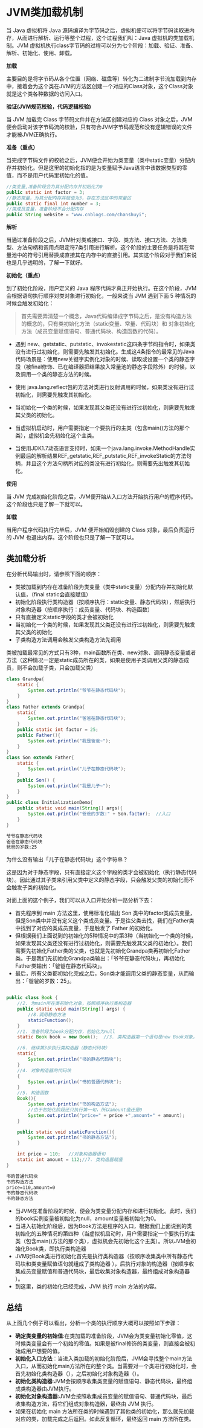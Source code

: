 
# JVM类加载机制 

当 Java 虚拟机将 Java 源码编译为字节码之后，虚拟机便可以将字节码读取进内存，从而进行解析、运行等整个过程，这个过程我们叫：Java 虚拟机的类加载机制。JVM 虚拟机执行class字节码的过程可以分为七个阶段：加载、验证、准备、解析、初始化、使用、卸载。

**加载**

主要目的是将字节码从各个位置（网络、磁盘等）转化为二进制字节流加载到内存中，接着会为这个类在JVM的方法区创建一个对应的Class对象，这个Class对象就是这个类各种数据的访问入口。

**验证(JVM规范校验，代码逻辑校验)**

当 JVM 加载完 Class 字节码文件并在方法区创建对应的 Class 对象之后，JVM 便会启动对该字节码流的校验，只有符合JVM字节码规范和没有逻辑错误的文件才能被JVM正确执行。

**准备（重点）**

当完成字节码文件的校验之后，JVM便会开始为类变量（类中static变量）分配内存并初始化。但是这里的初始化指的是为变量赋予Java语言中该数据类型的零值，而不是用户代码里初始化的值。

```Java
//类变量,准备阶段会为其分配内存并初始化为0
public static int factor = 3;  
//静态常量，为其分配内存并赋值为3，存在方法区中的常量区
public static final int number = 3;  
//类成员变量，准备阶段不会分配内存
public String website = "www.cnblogs.com/chanshuyi"; 
```

**解析**

当通过准备阶段之后，JVM针对类或接口、字段、类方法、接口方法、方法类型、方法句柄和调用点限定符7类引用进行解析。这个阶段的主要任务是将其在常量池中的符号引用替换成直接其在内存中的直接引用。其实这个阶段对于我们来说也是几乎透明的，了解一下就好。

**初始化（重点）**

到了初始化阶段，用户定义的 Java 程序代码才真正开始执行。在这个阶段，JVM 会根据语句执行顺序对类对象进行初始化，一般来说当 JVM 遇到下面 5 种情况的时候会触发初始化：

> 首先需要弄清楚一个概念，Java代码编译成字节码之后，是没有构造方法的概念的，只有类初始化方法（static变量、常量、代码块）和 对象初始化方法（成员变量赋值语句、普通代码块、构造函数的代码）。

- 遇到 new、getstatic、putstatic、invokestatic这四条字节码指令时，如果类没有进行过初始化，则需要先触发其初始化。生成这4条指令的最常见的Java代码场景是：使用new关键字实例化对象的时候、读取或设置一个类的静态字段（被final修饰、已在编译器把结果放入常量池的静态字段除外）的时候，以及调用一个类的静态方法的时候。

- 使用 java.lang.reflect包的方法对类进行反射调用的时候，如果类没有进行过初始化，则需要先触发其初始化。

- 当初始化一个类的时候，如果发现其父类还没有进行过初始化，则需要先触发其父类的初始化。

- 当虚拟机启动时，用户需要指定一个要执行的主类（包含main()方法的那个类），虚拟机会先初始化这个主类。

- 当使用JDK1.7动态语言支持时，如果一个java.lang.invoke.MethodHandle实例最后的解析结果REF_getstatic,REF_putstatic,REF_invokeStatic的方法句柄，并且这个方法句柄所对应的类没有进行初始化，则需要先出触发其初始化。

**使用**

当 JVM 完成初始化阶段之后，JVM便开始从入口方法开始执行用户的程序代码。这个阶段也只是了解一下就可以。

**卸载**

当用户程序代码执行完毕后，JVM 便开始销毁创建的 Class 对象，最后负责运行的 JVM 也退出内存。这个阶段也只是了解一下就可以。


## 类加载分析

在分析代码输出时，请参照下面的顺序：

- 类被加载到内存在准备阶段为类变量（类中static变量）分配内存并初始化默认值，（final static会直接赋值）
- 初始化阶段执行类构造器（按顺序执行：static变量、静态代码块），然后执行对象构造器（按顺序执行：成员变量、代码块、构造函数）
- 只有直接定义static字段的类才会被初始化
- 当初始化一个类的时候，如果发现其父类还没有进行过初始化，则需要先触发其父类的初始化
- 子类构造方法调用会触发父类构造方法先调用

类被加载最常见的方式只有3种，main函数所在类、new对象、调用静态变量或者方法（这种情况一定是static成员所在的类，如果是使用子类调用父类的静态成员，则不会加载子类，只会加载父类）

```Java
class Grandpa{
    static {
        System.out.println("爷爷在静态代码块");
    }
}    
class Father extends Grandpa{
    static{
        System.out.println("爸爸在静态代码块");
    }
    public static int factor = 25;
    public Father(){
        System.out.println("我是爸爸~");
    }
}
class Son extends Father{
    static {
        System.out.println("儿子在静态代码块");
    }
    public Son() {
        System.out.println("我是儿子~");
    }
}
public class InitializationDemo{
    public static void main(String[] args){
        System.out.println("爸爸的岁数:" + Son.factor);	//入口
    }
}
```

```xml
爷爷在静态代码块
爸爸在静态代码块
爸爸的岁数:25
```

为什么没有输出「儿子在静态代码块」这个字符串？

这是因为对于静态字段，只有直接定义这个字段的类才会被初始化（执行静态代码块）。因此通过其子类来引用父类中定义的静态字段，只会触发父类的初始化而不会触发子类的初始化。

对面上面的这个例子，我们可以从入口开始分析一路分析下去：

- 首先程序到 main 方法这里，使用标准化输出 Son 类中的factor类成员变量，但是Son类中并没有定义这个类成员变量。于是往父类去找，我们在Father类中找到了对应的类成员变量，于是触发了 Father 的初始化。
- 但根据我们上面说到的初始化的5种情况中的第3种（当初始化一个类的时候，如果发现其父类还没有进行过初始化，则需要先触发其父类的初始化）。我们需要先初始化Father类的父类，也就是先初始化Grandpa类再初始化Father类。于是我们先初始化Grandpa类输出：「爷爷在静态代码块」，再初始化Father类输出：「爸爸在静态代码块」。
- 最后，所有父类都初始化完成之后，Son类才能调用父类的静态变量，从而输出：「爸爸的岁数：25」。


```Java

public class Book {
	//2. 为main所在类初始化对象，按照顺序执行类构造器
    public static void main(String[] args) {
    	//8.调用静态方法
        staticFunction();
    }
    //1. 准备阶段为book分配内存，初始化为null
    static Book book = new Book();  //3. 类构造器第一个语句是new Book对象，所以继续执行对象构造器

    //6. 继续第3步执行类构造器（静态代码块）
    static{
        System.out.println("书的静态代码块");
    }
    //4. 对象构造器的代码块
    {
        System.out.println("书的普通代码块");
    }
	//5. 构造函数
    Book(){
        System.out.println("书的构造方法");  
        //由于初始化阶段还只执行第一句，所以amount值还是0
        System.out.println("price=" + price +",amount=" + amount);
    }

    public static void staticFunction(){
        System.out.println("书的静态方法");
    }

    int price = 110;   //对象构造器语句
    static int amount = 112;//7. 类构造器赋值
}
```

```xml
书的普通代码块
书的构造方法
price=110,amount=0
书的静态代码块
书的静态方法
```

- 当JVM在准备阶段的时候，便会为类变量分配内存和进行初始化。此时，我们的book实例变量被初始化为null，amount变量被初始化为0。
- 当进入初始化阶段后，因为Book方法是程序的入口，根据我们上面说到的类初始化的五种情况的第四种（当虚拟机启动时，用户需要指定一个要执行的主类（包含main()方法的那个类），虚拟机会先初始化这个主类）。所以JVM会初始化Book类，即执行类构造器
- JVM对Book类进行初始化首先是执行类构造器（按顺序收集类中所有静态代码块和类变量赋值语句就组成了类构造器 ），后执行对象的构造器（按顺序收集成员变量赋值和普通代码块，最后收集对象构造器，最终组成对象构造器 ）。
- 到这里，类的初始化已经完成，JVM 执行 main 方法的内容。


## 总结

从上面几个例子可以看出，分析一个类的执行顺序大概可以按照如下步骤：

- **确定类变量的初始值**:在类加载的准备阶段，JVM会为类变量初始化零值，这时候类变量会有一个初始的零值。如果是被final修饰的类变量，则直接会被初始成用户想要的值。
- **初始化入口方法**：当进入类加载的初始化阶段后，JVM会寻找整个main方法入口，从而初始化main方法所在的整个类。当需要对一个类进行初始化时，会首先初始化类构造器（），之后初始化对象构造器（）。
- **初始化类构造器**:JVM会按顺序收集类变量的赋值语句、静态代码块，最终组成类构造器由JVM执行。
- **初始化对象构造器**:JVM会按照收集成员变量的赋值语句、普通代码块，最后收集构造方法，将它们组成对象构造器，最终由 JVM 执行。
- 如果在初始化 main 方法所在类的时候遇到了其他类的初始化，那么就先加载对应的类，加载完成之后返回。如此反复循环，最终返回 main 方法所在类。





















